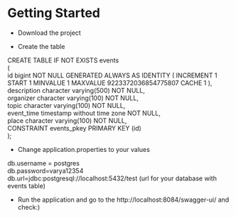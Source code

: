 # Getting Started

* Download the project

* Create the table
  
CREATE TABLE IF NOT EXISTS events </br>
  ( </br>
  id bigint NOT NULL GENERATED ALWAYS AS IDENTITY ( INCREMENT 1 START 1 MINVALUE 1 MAXVALUE 9223372036854775807 CACHE 1 ),</br>
  description character varying(500) NOT NULL, </br>
  organizer character varying(100) NOT NULL, </br>
  topic character varying(100) NOT NULL, </br>
  event_time timestamp without time zone NOT NULL, </br>
  place character varying(100) NOT NULL, </br>
  CONSTRAINT events_pkey PRIMARY KEY (id) </br>
  ); </br>

* Change application.properties to your values

db.username = postgres </br>
db.password=varya12354 </br>
db.url=jdbc:postgresql://localhost:5432/test (url for your database with events table)

* Run the application and go to the http://localhost:8084/swagger-ui/ and check:)



